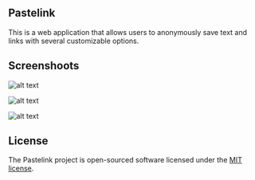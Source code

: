 ## Pastelink
This is a web application that allows users to anonymously save text and
links with several customizable options.

## Screenshoots

![alt text](https://github.com/superXdev/pastelink/blob/master/resources/demo/1.png?raw=true)

![alt text](https://github.com/superXdev/pastelink/blob/master/resources/demo/2.png?raw=true)

![alt text](https://github.com/superXdev/pastelink/blob/master/resources/demo/3.png?raw=true)

## License
The Pastelink project is open-sourced software licensed under the [MIT license](https://opensource.org/licenses/MIT).
